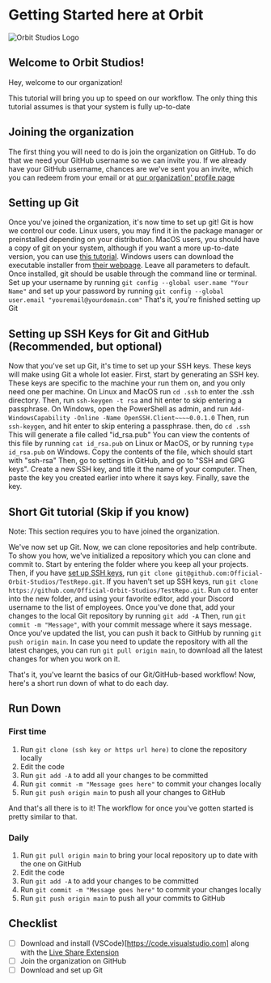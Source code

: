 # Getting Started here at Orbit

![Orbit Studios Logo](https://cdn.discordapp.com/icons/725472423511719938/a0635bd59280dac4ce4dd4e64aebd379.webp?size=128)

## Welcome to Orbit Studios!

Hey, welcome to our organization!

This tutorial will bring you up to speed on our workflow. 
The only thing this tutorial assumes is that your system is fully up-to-date

## Joining the organization

The first thing you will need to do is join the organization on GitHub. 
To do that we need your GitHub username so we can invite you. 
If we already have your GitHub username, chances are we've sent you an invite, which you can redeem from your email or at [our organization' profile page](https://github.com/Official-Orbit-Studios/)

## Setting up Git

Once you've joined the organization, it's now time to set up git!
Git is how we control our code. 
Linux users, you may find it in the package manager or preinstalled depending on your distribution. 
MacOS  users, you should have a copy of git on your system, although if you want a more up-to-date version, you can use [this tutorial](https://www.makeuseof.com/how-to-install-git-mac/). 
Windows users can download the executable installer from [their webpage](https://git-scm.com/). 
Leave all parameters to default. 
Once installed, git should be usable through the command line or terminal.
Set up your username by running `git config --global user.name "Your Name"` and set up your password by running `git config --global user.email "youremail@yourdomain.com"`
That's it, you're finished setting up Git

## Setting up SSH Keys for Git and GitHub (Recommended, but optional)

Now that you've set up Git, it's time to set up your SSH keys. These keys will make using Git a whole lot easier. 
First, start by generating an SSH key. 
These keys are specific to the machine your run them on, and you only need one per machine. 
On Linux and MacOS run `cd .ssh` to enter the .ssh directory. 
Then, run `ssh-keygen -t rsa` and hit enter to skip entering a passphrase.
On Windows, open the PowerShell as admin, and run `Add-WindowsCapability -Online -Name OpenSSH.Client~~~~0.0.1.0`
Then, run `ssh-keygen`, and hit enter to skip entering a passphrase.
then, do `cd .ssh`
This will generate a file called "id_rsa.pub"
You can view the contents of this file by running `cat id_rsa.pub` on Linux or MacOS, or by running `type id_rsa.pub` on Windows.
Copy the contents of the file, which should start with "ssh-rsa"
Then, go to settings in GitHub, and go to "SSH and GPG keys".
Create a new SSH key, and title it the name of your computer.
Then, paste the key you created earlier into where it says key.
Finally, save the key.

## Short Git tutorial (Skip if you know)

Note: This section requires you to have joined the organization.

We've now set up Git.
Now, we can clone repositories and help contribute.
To show you how, we've initialized a repository which you can clone and commit to.
Start by entering the folder where you keep all your projects.
Then, if you have [set up SSH keys](https://github.com/Official-Orbit-Studios/Getting-Started/blob/main/README.md#setting-up-ssh-keys-for-git-and-github-recommended-but-optional), run `git clone git@github.com:Official-Orbit-Studios/TestRepo.git`.
If you haven't set up SSH keys, run `git clone https://github.com/Official-Orbit-Studios/TestRepo.git`.
Run `cd` to enter into the new folder, and using your favorite editor, add your Discord username to the list of employees.
Once you've done that, add your changes to the local Git repository by running `git add -A`
Then, run `git commit -m "Message"`, with your commit message where it says message.
Once you've updated the list, you can push it back to GitHub by running `git push origin main`.
In case you need to update the repository with all the latest changes, you can run `git pull origin main`, to download all the latest changes for when you work on it.

That's it, you've learnt the basics of our Git/GitHub-based workflow!
Now, here's a short run down of what to do each day.

## Run Down

### First time

1. Run `git clone (ssh key or https url here)` to clone the repository locally
2. Edit the code
3. Run `git add -A` to add all your changes to be committed
4. Run `git commit -m "Message goes here"` to commit your changes locally
5. Run `git push origin main` to push all your changes to GitHub

And that's all there is to it! The workflow for once you've gotten started is pretty similar to that.

### Daily

1. Run `git pull origin main` to bring your local repository up to date with the one on GitHub
2. Edit the code
3. Run `git add -A` to add your changes to be committed
4. Run `git commit -m "Message goes here"` to commit your changes locally
5. Run `git push origin main` to push all your commits to GitHub

## Checklist

- [ ] Download and install (VSCode)[https://code.visualstudio.com] along with the [Live Share Extension](https://marketplace.visualstudio.com/items?itemName=MS-vsliveshare.vsliveshare)
- [ ] Join the organization on GitHub
- [ ] Download and set up Git